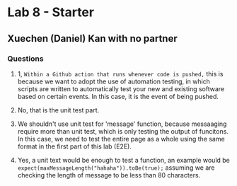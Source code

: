 # Lab 8 - Starter
## Xuechen (Daniel) Kan with no partner

### Questions
1.  1, `Within a Github action that runs whenever code is pushed,` this is because we want to adopt the use of automation testing, in which scripts are written to automatically test your new and existing software based on certain events. In this case, it is the event of being pushed. 

2. No, that is the unit test part. 

3. We shouldn't use unit test for 'message' function, because messaaging require more than unit test, which is only testing the output of funcitons. In this case, we need to test the entire page as a whole using the same format in the first part of this lab (E2E).
   
4. Yes, a unit text would be enough to test a function, an example would be `expect(maxMessageLength("hahaha")).toBe(true);` assuming we are checking the length of message to be less than 80 characters. 